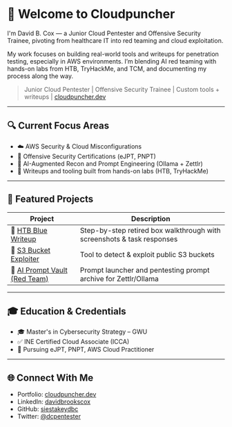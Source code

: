 # 👋 Welcome to Cloudpuncher

I'm David B. Cox — a Junior Cloud Pentester and Offensive Security Trainee, pivoting from healthcare IT into red teaming and cloud exploitation.

My work focuses on building real-world tools and writeups for penetration testing, especially in AWS environments. I’m blending AI red teaming with hands-on labs from HTB, TryHackMe, and TCM, and documenting my process along the way.

> Junior Cloud Pentester | Offensive Security Trainee | Custom tools + writeups | [cloudpuncher.dev](https://cloudpuncher.dev)

---

## 🔍 Current Focus Areas

- ☁️ AWS Security & Cloud Misconfigurations
- 🔐 Offensive Security Certifications (eJPT, PNPT)
- 🤖 AI-Augmented Recon and Prompt Engineering (Ollama + Zettlr)
- 📜 Writeups and tooling built from hands-on labs (HTB, TryHackMe)

---

## 🧰 Featured Projects

| Project | Description |
|--------|-------------|
| 🔹 [HTB Blue Writeup](https://github.com/siestakeydbc/cloudpunchr-tools/tree/main/htb-blue-writeup) | Step-by-step retired box walkthrough with screenshots & task responses |
| 🔹 [S3 Bucket Exploiter](https://github.com/siestakeydbc/cloudpunchr-tools/tree/main/s3-bucket-exploiter) | Tool to detect & exploit public S3 buckets |
| 🔹 [AI Prompt Vault (Red Team)](https://github.com/siestakeydbc/cloudpunchr-tools) | Prompt launcher and pentesting prompt archive for Zettlr/Ollama |

---

## 🎓 Education & Credentials

- 🎓 Master's in Cybersecurity Strategy – GWU
- ✅ INE Certified Cloud Associate (ICCA)
- 🎯 Pursuing eJPT, PNPT, AWS Cloud Practitioner

---

## 🌐 Connect With Me

- Portfolio: [cloudpuncher.dev](https://cloudpuncher.dev)
- LinkedIn: [davidbrookscox](https://linkedin.com/in/davidbrookscox)
- GitHub: [siestakeydbc](https://github.com/siestakeydbc)
- Twitter: [@dcpentester](https://twitter.com/dcpentester)
